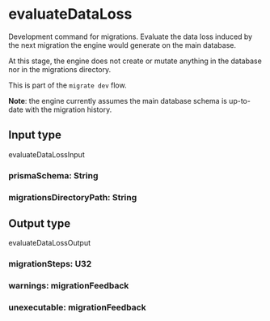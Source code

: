 # evaluateDataLoss

Development command for migrations. Evaluate the data loss induced by the
next migration the engine would generate on the main database.

At this stage, the engine does not create or mutate anything in the database
nor in the migrations directory.

This is part of the `migrate dev` flow.

**Note**: the engine currently assumes the main database schema is up-to-date with the migration
history.



## Input type

evaluateDataLossInput

### prismaSchema: String



### migrationsDirectoryPath: String



## Output type

evaluateDataLossOutput

### migrationSteps: U32



### warnings: migrationFeedback



### unexecutable: migrationFeedback



